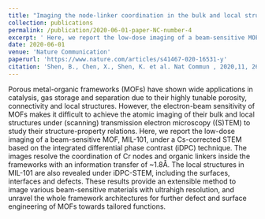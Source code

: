 ```yaml
---
title: "Imaging the node-linker coordination in the bulk and local structures of metal-organic frameworks"
collection: publications
permalink: /publication/2020-06-01-paper-NC-number-4
excerpt: ' Here, we report the low-dose imaging of a beam-sensitive MOF, MIL-101, under a Cs-corrected STEM based on the integrated differential phase contrast (iDPC) technique. The images resolve the coordination of Cr nodes and organic linkers inside the frameworks with an information transfer of ~1.8Å. '
date: 2020-06-01
venue: 'Nature Communication'
paperurl: 'https://www.nature.com/articles/s41467-020-16531-y'
citation: 'Shen, B., Chen, X., Shen, K. et al. Nat Commun , 2020,11, 2692.'
---
```

Porous metal-organic frameworks (MOFs) have shown wide applications in catalysis, gas storage and separation due to their highly tunable porosity, connectivity and local structures. However, the electron-beam sensitivity of MOFs makes it difficult to achieve the atomic imaging of their bulk and local structures under (scanning) transmission electron microscopy ((S)TEM) to study their structure-property relations. Here, we report the low-dose imaging of a beam-sensitive MOF, MIL-101, under a Cs-corrected STEM based on the integrated differential phase contrast (iDPC) technique. The images resolve the coordination of Cr nodes and organic linkers inside the frameworks with an information transfer of ~1.8Å. The local structures in MIL-101 are also revealed under iDPC-STEM, including the surfaces, interfaces and defects. These results provide an extensible method to image various beam-sensitive materials with ultrahigh resolution, and unravel the whole framework architectures for further defect and surface engineering of MOFs towards tailored functions.





